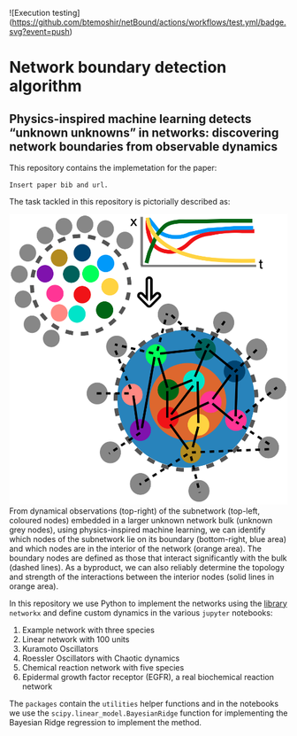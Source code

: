 ![Execution testing]
(https://github.com/btemoshir/netBound/actions/workflows/test.yml/badge.svg?event=push)

# **Net**work **boun**dary detection algorithm

## Physics-inspired machine learning detects “unknown unknowns” in networks: discovering network boundaries from observable dynamics

This repository contains the implemetation for the paper:

```
Insert paper bib and url.

```

The task tackled in this repository is pictorially described as: 

![Problem Schematic](Plots/Main_paper/fig1.png)
From dynamical observations (top-right) of the subnetwork (top-left, coloured nodes) embedded in a larger unknown network bulk (unknown grey nodes), using physics-inspired machine learning, we can identify which nodes of the subnetwork lie on its boundary (bottom-right, blue area) and which nodes are in the interior of the network (orange area). The boundary nodes are defined as those that interact significantly with the bulk (dashed lines). As a byproduct, we can also reliably determine the topology and strength of the interactions between the interior nodes (solid lines in orange area).

In this repository we use Python to implement the networks using the [library](https://networkx.org "networkx") `networkx` and define custom dynamics in the various `jupyter` notebooks:
1. Example network with three species
2. Linear network with 100 units
3. Kuramoto Oscillators
4. Roessler Oscillators with Chaotic dynamics
5. Chemical reaction network with five species
6. Epidermal growth factor receptor (EGFR), a real biochemical reaction network

The `packages` contain the `utilities` helper functions and in the notebooks we use the `scipy.linear_model.BayesianRidge` function for implementing the Bayesian Ridge regression to implement the method.